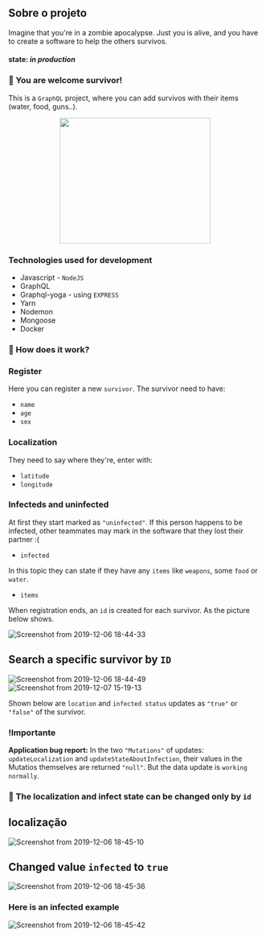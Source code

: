 

## Sobre o projeto

Imagine that you're in a zombie apocalypse. Just you is alive, and you have to create a software to help the others survivos.

#### state: *in production*

### :fallen_leaf: You are welcome survivor!

This is a `GraphQL` project, where you can add survivos with their items (water, food, guns..).
<p align="center">
  <img width="300" height="250" src="https://33.media.tumblr.com/48cd9cc09400e5499b6309c6bf1e0a97/tumblr_npuxsqaKaC1tbahjdo1_1280.gif">
</p> 

### Technologies used for development
* Javascript - `NodeJS`
* GraphQL 
* Graphql-yoga - using `EXPRESS`
* Yarn
* Nodemon
* Mongoose
* Docker

### :maple_leaf: How does it work?

### Register
Here you can register a new `survivor`. The survivor need to have:
* `name`
* `age`
* `sex`

### Localization
They need to say where they're, enter with:

* `latitude`
* `longitude`

### Infecteds and uninfected
At first they start marked as `"uninfected"`. If this person happens to be infected, other teammates may mark in the software that they lost their partner :(
* `infected`

In this topic they can state if they have any `items` like `weapons`, some `food` or `water`.
* `items`

When registration ends, an `id` is created for each survivor. As the picture below shows.

![Screenshot from 2019-12-06 18-44-33](https://user-images.githubusercontent.com/56616755/70376901-e580e680-18ec-11ea-80c1-61ff1c7907f2.png)

## Search a specific survivor by `ID`

![Screenshot from 2019-12-06 18-44-49](https://user-images.githubusercontent.com/56616755/70378319-b626a580-18fd-11ea-8008-d99bda93feba.png)
![Screenshot from 2019-12-07 15-19-13](https://user-images.githubusercontent.com/56616755/70378959-d195ae80-1905-11ea-8588-1dc214071612.png)

Shown below are `location` and `infected status` updates as `"true"` or `"false"` of the survivor.

### !Importante
**Application bug report:** In the two `"Mutations"` of updates: `updateLocalization` and `updateStateAboutInfection`, their values in the Mutatios themselves are returned `"null"`. But the data update is `working normally`.


### :key: The localization and infect state can be changed only by `id`



## localização
![Screenshot from 2019-12-06 18-45-10](https://user-images.githubusercontent.com/56616755/70378320-b6bf3c00-18fd-11ea-95df-99f969d147fb.png)

## Changed value `infected` to `true`
![Screenshot from 2019-12-06 18-45-36](https://user-images.githubusercontent.com/56616755/70378321-b6bf3c00-18fd-11ea-9916-2693aeea5798.png)

### Here is an infected example  
![Screenshot from 2019-12-06 18-45-42](https://user-images.githubusercontent.com/56616755/70378322-b6bf3c00-18fd-11ea-854a-85484bfc1df4.png)

